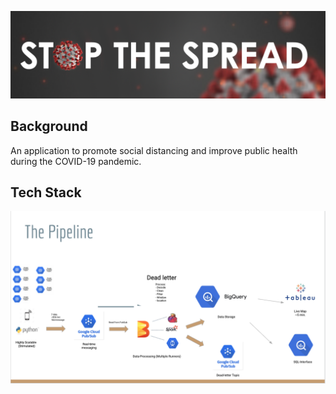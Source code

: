 ![stop coivd](images/Stop.png)


## Background

An application to promote social distancing and improve public health during the COVID-19 pandemic. 


## Tech Stack

![tech](images/pipe.png)
